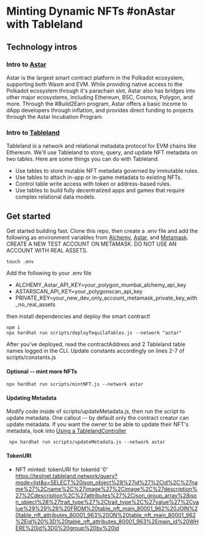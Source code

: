 # Minting Dynamic NFTs #onAstar with Tableland 

## Technology intros

### Intro to [Astar]([https://polygon.technology/](https://docs.astar.network/))

Astar is the largest smart contract platform in the Polkadot ecosystem, supporting both Wasm and EVM. While providing native access to the Polkadot ecosystem through it's parachain slot, Astar also has bridges into other major ecosystems, including Ethereum, BSC, Cosmos, Polygon, and more. Through the #Build2Earn program, Astar offers a basic income to dApp developers through inflation, and provides direct funding to projects through the Astar Incubation Program.

### Intro to [Tableland](https://tableland.xyz/)

Tableland is a network and relational metadata protocol for EVM chains like Ethereum. We'll use Tableland to store, query, and update NFT metadata on two tables. Here are some things you can do with Tableland.

- Use tables to store mutable NFT metadata governed by immutable rules.
- Use tables to attach in-app or in-game metadata to existing NFTs.
- Control table write access with token or address-based rules.
- Use tables to build fully decentralized apps and games that require complex relational data models.


## Get started

Get started building fast. Clone this repo, then create a .env file and add the following as environment variables from [Alchemy](https://alchemy.com/), [Astar](https://polygonscan.com/apis), and [Metamask](https://metamask.zendesk.com/hc/en-us/articles/360015289632-How-to-export-an-account-s-private-key). CREATE A NEW TEST ACCOUNT ON METAMASK. DO NOT USE AN ACCOUNT WITH REAL ASSETS.

```
touch .env
```

Add the following to your .env file

- ALCHEMY_Astar_API_KEY=your_polygon_mumbai_alchemy_api_key 
- ASTARSCAN_API_KEY=your_polygonscan_api_key
- PRIVATE_KEY=your_new_dev_only_account_metamask_private_key_with_no_real_assets

then install dependencies and deploy the smart contract!

```
npm i
npx hardhat run scripts/deployTequilaTables.js --network "astar"
```

After you've deployed, read the contractAddress and 2 Tableland table names logged in the CLI. Update constants accordingly on lines 2-7 of scripts/constants.js

#### Optional -- mint more NFTs

```
npx hardhat run scripts/mintNFT.js --network astar
```

#### Updating Metadata

Modify code inside of scripts/updateMetadata.js, then run the script to update metadata. One callout -- by default only the contract creator can update metadata. If you want the owner to be able to update their NFT's metadata, look into [Using a TablelandController](https://docs.tableland.xyz/table-ownership-access)

```
 npx hardhat run scripts/updateMetadata.js --network astar
```

#### TokenURI

- NFT minted: tokenURI for tokenId '0' https://testnet.tableland.network/query?mode=list&s=SELECT%20json_object%28%27id%27%2Cid%2C%27name%27%2Cname%2C%27image%27%2Cimage%2C%27description%27%2Cdescription%2C%27attributes%27%2Cjson_group_array%28json_object%28%27trait_type%27%2Ctrait_type%2C%27value%27%2Cvalue%29%29%29%20FROM%20table_nft_main_80001_962%20JOIN%20table_nft_attributes_80001_963%20ON%20table_nft_main_80001_962%2Eid%20%3D%20table_nft_attributes_80001_963%2Emain_id%20WHERE%20id%3D0%20group%20by%20id
